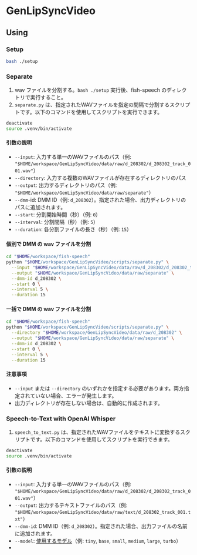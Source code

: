 # GenLipSyncVideo

## Using

### Setup

```bash
bash ./setup
```

### Separate

1. wav ファイルを分割する。`bash ./setup` 実行後、fish-speech のディレクトリで実行すること。
2. `separate.py` は、指定されたWAVファイルを指定の間隔で分割するスクリプトです。以下のコマンドを使用してスクリプトを実行できます。

```bash
deactivate
source .venv/bin/activate
```

#### 引数の説明

- `--input`: 入力する単一のWAVファイルのパス（例: `"$HOME/workspace/GenLipSyncVideo/data/raw/d_208302/d_208302_track_001.wav"`）
- `--directory`: 入力する複数のWAVファイルが存在するディレクトリのパス
- `--output`: 出力するディレクトリのパス（例: `"$HOME/workspace/GenLipSyncVideo/data/raw/separate"`）
- `--dmm`-id: DMM ID（例: `d_208302`）。指定された場合、出力ディレクトリのパスに追加されます。
- `--start`: 分割開始時間（秒）（例: `0`）
- `--interval`: 分割間隔（秒）（例: `5`）
- `--duration`: 各分割ファイルの長さ（秒）（例: `15`）

#### 個別で DMM の wav ファイルを分割

```bash
cd "$HOME/workspace/fish-speech"
python "$HOME/workspace/GenLipSyncVideo/scripts/separate.py" \
  --input "$HOME/workspace/GenLipSyncVideo/data/raw/d_208302/d_208302_track_001.wav" \
  --output "$HOME/workspace/GenLipSyncVideo/data/raw/separate" \
  --dmm-id d_208302 \
  --start 0 \
  --interval 5 \
  --duration 15
```

#### 一括で DMM の wav ファイルを分割

```bash
cd "$HOME/workspace/fish-speech"
python "$HOME/workspace/GenLipSyncVideo/scripts/separate.py" \
  --directory "$HOME/workspace/GenLipSyncVideo/data/raw/d_208302" \
  --output "$HOME/workspace/GenLipSyncVideo/data/raw/separate" \
  --dmm-id d_208302 \
  --start 0 \
  --interval 5 \
  --duration 15
```

#### 注意事項

- `--input` または `--directory` のいずれかを指定する必要があります。両方指定されていない場合、エラーが発生します。
- 出力ディレクトリが存在しない場合は、自動的に作成されます。

### Speech-to-Text with OpenAI Whisper

1. `speech_to_text.py` は、指定されたWAVファイルをテキストに変換するスクリプトです。以下のコマンドを使用してスクリプトを実行できます。

```bash
deactivate
source .venv/bin/activate
```

#### 引数の説明

- `--input`: 入力する単一のWAVファイルのパス（例: `"$HOME/workspace/GenLipSyncVideo/data/raw/d_208302/d_208302_track_001.wav"`）
- `--output`: 出力するテキストファイルのパス（例: `"$HOME/workspace/GenLipSyncVideo/data/raw/text/d_208302_track_001.txt"`）
- `--dmm-id`: DMM ID（例: `d_208302`）。指定された場合、出力ファイルの名前に追加されます。
- `--model`: [使用するモデル](https://github.com/openai/whisper?tab=readme-ov-file#available-models-and-languages)（例: `tiny`, `base`, `small`, `medium`, `large`, `turbo`）
-
